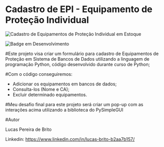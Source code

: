 <h1 aling="Center"> Cadastro de EPI - Equipamento de Proteção Individual </h1>

![Cadastro de Equipamentos de Proteção Individual em Estoque](https://user-images.githubusercontent.com/102773368/163396780-2f6a7ff6-6dad-405c-b3a0-f4a4f30caa7d.png)

![Badge em Desenvolvimento](http://img.shields.io/static/v1?label=STATUS&message=EM%20DESENVOLVIMENTO&color=GREEN&style=for-the-badge)

#Este projeto visa criar um formulário para cadastro de Equipamentos de Proteção em Sistema de Bancos de Dados utilizando a linguagem de programação Python, código desenvolvido durante curso de Python;

#Com o código conseguiremos:
  - Adicionar os equipamentos em bancos de dados;
  - Consulta-los (Nome e CA);
  - Excluir determinado equipamentos.

#Meu desafio final para este projeto será criar um pop-up com as interações acima utilizando a biblioteca do PySimpleGUI

#Autor

Lucas Pereira de Brito

Linkedin: https://www.linkedin.com/in/lucas-brito-b2aa7b157/
